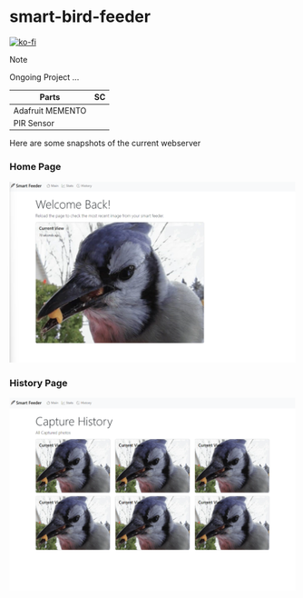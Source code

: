 # smart-bird-feeder
[![ko-fi](https://ko-fi.com/img/githubbutton_sm.svg)](https://ko-fi.com/I2I2150Y2E)
> [!NOTE]  
> Ongoing Project ...

| Parts | SC |
| ----- | ---- |
|Adafruit MEMENTO|       |
|   PIR Sensor      |       |

Here are some snapshots of the current webserver

### Home Page
![Home Page](/zreadme/Screenshot%202024-10-20%20001534.png)

### History Page
![History page](/zreadme/Screenshot%202024-10-20%20001619.png)
